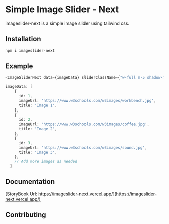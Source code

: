 # Simple Image Slider - Next
 
 imageslider-next is a simple image slider using tailwind css.

## Installation

```zsh
npm i imageslider-next
```

## Example

```ts
<ImageSliderNext data={imageData} sliderClassName={"w-full m-5 shadow-md h-[60vh] rounded-lg"} slideClassName={""} buttonClassName={""} imageHeight={300} imageWidth={500} />

imageData: [
    {
      id: 1,
      imageUrl: 'https://www.w3schools.com/w3images/workbench.jpg',
      title: 'Image 1',
    },
    {
      id: 2,
      imageUrl: 'https://www.w3schools.com/w3images/coffee.jpg',
      title: 'Image 2',
    },
    {
      id: 3,
      imageUrl: 'https://www.w3schools.com/w3images/sound.jpg',
      title: 'Image 3',
    },
    // Add more images as needed
  ]
```

## Documentation

[StoryBook Url: https://imageslider-next.vercel.app/](https://imageslider-next.vercel.app/) 

## Contributing